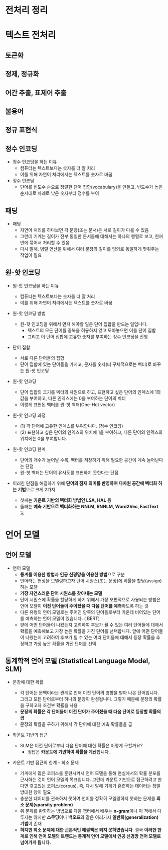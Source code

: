 # 전처리 정리



# 텍스트 전처리



## 토큰화



## 정제, 정규화



## 어간 추출, 표제어 추출



## 불용어



## 정규 표현식



## 정수 인코딩

- 정수 인코딩을 하는 이유
  - 컴퓨터는 텍스트보다는 숫자를 더 잘 처리 
  - 이를 위해 자연어 처리에서는 텍스트를 숫자로 바꿈
- 정수 인코딩
  - 단어를 빈도수 순으로 정렬한 단어 집합(vocabulary)을 만들고, 빈도수가 높은 순서대로 차례로 낮은 숫자부터 정수를 부여



## 패딩

- 패딩
  - 자연어 처리를 하다보면 각 문장(또는 문서)은 서로 길이가 다를 수 있음
  - 그런데 기계는 길이가 전부 동일한 문서들에 대해서는 하나의 행렬로 보고, 한꺼번에 묶어서 처리할 수 있음
  - 다시 말해, 병렬 연산을 위해서 여러 문장의 길이를 임의로 동일하게 맞춰주는 작업이 필요



## 원-핫 인코딩

- 원-핫 인코딩을 하는 이유

  - 컴퓨터는 텍스트보다는 숫자를 더 잘 처리 
  - 이를 위해 자연어 처리에서는 텍스트를 숫자로 바꿈

  

- 원-핫 인코딩 방법
  - 원-핫 인코딩을 위해서 먼저 해야할 일은 단어 집합을 만드는 일입니다.
    - 텍스트의 모든 단어를 중복을 허용하지 않고 모아놓으면 이를 단어 집합
    - 그리고 이 단어 집합에 고유한 숫자를 부여하는 정수 인코딩을 진행

- 단어 집합
  - 서로 다른 단어들의 집합
  - 단어 집합에 있는 단어들을 가지고, 문자를 숫자(더 구체적으로는 벡터)로 바꾸는 원-핫 인코딩



- 원-핫 인코딩
  - 단어 집합의 크기를 벡터의 차원으로 하고, 표현하고 싶은 단어의 인덱스에 1의 값을 부여하고, 다른 인덱스에는 0을 부여하는 단어의 벡터 
  - 이렇게 표현된 벡터를 원-핫 벡터(One-Hot vector)

- 원-핫 인코딩 과정
  - (1) 각 단어에 고유한 인덱스를 부여합니다. (정수 인코딩)
  - (2) 표현하고 싶은 단어의 인덱스의 위치에 1을 부여하고, 다른 단어의 인덱스의 위치에는 0을 부여합니다.



- 원-핫 인코딩 한계
  - 단어의 개수가 늘어날 수록, 벡터를 저장하기 위해 필요한 공간이 계속 늘어난다는 단점
  - 원-핫 벡터는 단어의 유사도를 표현하지 못한다는 단점
- 이러한 단점을 해결하기 위해 **단어의 잠재 의미를 반영하여 다차원 공간에 벡터화 하는 기법**으로 크게 2가지
  - 첫째는 **카운트 기반의 벡터화 방법인 LSA, HAL** 등
  - 둘째는 **예측 기반으로 벡터화하는 NNLM, RNNLM, Word2Vec, FastText** 등



# 언어 모델



## 언어 모델

- 언어 모델
  - **통계를 이용한 방법**과 **인공 신경망을 이용한 방법**으로 구분
  - 언어라는 현상을 모델링하고자 단어 시퀀스(또는 문장)에 확률을 할당(assign)하는 모델
  - **가장 자연스러운 단어 시퀀스를 찾아내는 모델**
  - 단어 시퀀스에 확률을 할당하게 하기 위해서 가장 보편적으로 사용되는 방법은 언어 모델이 **이전 단어들이 주어졌을 때 다음 단어를 예측**하도록 하는 것
  - 다른 유형의 언어 모델로는 주어진 양쪽의 단어들로부터 가운데 비어있는 단어를 예측하는 언어 모델이 있습니다. ( BERT)
  - 앞에 어떤 단어들이 나왔는지 고려하여 후보가 될 수 있는 여러 단어들에 대해서 확률을 예측해보고 가장 높은 확률을 가진 단어를 선택합니다. 앞에 어떤 단어들이 나왔는지 고려하여 후보가 될 수 있는 여러 단어들에 대해서 등장 확률을 추정하고 가장 높은 확률을 가진 단어를 선택



## 통계학적 언어 모델 (Statistical Language Model, SLM)

- 문장에 대한 확률
  - 각 단어는 문맥이라는 관계로 인해 이전 단어의 영향을 받아 나온 단어입니다. 그리고 모든 단어로부터 하나의 문장이 완성됩니다. 그렇기 때문에 문장의 확률을 구하고자 조건부 확률을 사용
  - **문장의 확률은 각 단어들이 이전 단어가 주어졌을 때 다음 단어로 등장할 확률의 곱**
  - 문장의 확률을 구하기 위해서 각 단어에 대한 예측 확률들을 곱

- 카운트 기반의 접근
  - SLM은 이전 단어로부터 다음 단어에 대한 확률은 어떻게 구할까요? 
    - 정답은 **카운트에 기반하여 확률을 계산**합니다.
- 카운트 기반 접근의 한계 - 희소 문제
  - 기계에게 많은 코퍼스를 훈련시켜서 언어 모델을 통해 현실에서의 확률 분포를 근사하는 것이 언어 모델의 목표입니다. 그런데 카운트 기반으로 접근하려고 한다면 갖고있는 코퍼스(corpus). 즉, 다시 말해 기계가 훈련하는 데이터는 정말 방대한 양이 필요
  -  충분한 데이터를 관측하지 못하여 언어를 정확히 모델링하지 못하는 문제를 **희소 문제(sparsity problem)**
  - 위 문제를 완화하는 방법으로 다음 챕터에서 배우는 **n-gram**이나 이 책에서 다루지는 않지만 **스무딩**이나 **백오프**와 같은 여러가지 **일반화(generalization) 기법**이 존재
  - **하지만 희소 문제에 대한 근본적인 해결책은 되지 못하였습니다**. 결국 **이러한 한계로 인해 언어 모델의 트렌드는 통계적 언어 모델에서 인공 신경망 언어 모델로 넘어가게 됩니다.**



